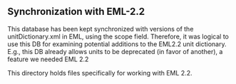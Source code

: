 ## Synchronization with EML-2.2
This database has been kept synchronized with versions of the unitDictionary.xml in EML, using the scope field. Therefore, it was logical to use this DB for 
examining potential additions to the EML2.2 unit dictionary. E.g., this DB already allows units to be deprecated (in favor of another), a feature we needed 
EML 2.2

This directory holds files specifically for working with EML 2.2.
